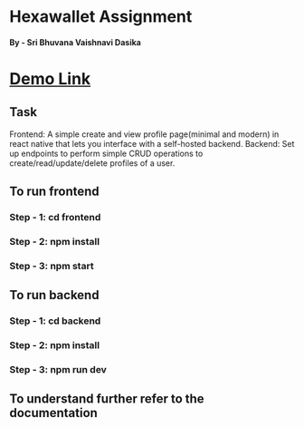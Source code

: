 # Hexawallet Assignment
#### By - Sri Bhuvana Vaishnavi Dasika
# [Demo Link](https://www.youtube.com/watch?v=UJHMVexyD5k)
## Task
Frontend: A simple create and view profile page(minimal and modern) in react native that lets you interface with a self-hosted backend.
Backend: Set up endpoints to perform simple CRUD operations to create/read/update/delete profiles of a user.

## To run frontend
### Step - 1: cd frontend
### Step - 2: npm install
### Step - 3: npm start

## To run backend
### Step - 1: cd backend
### Step - 2: npm install
### Step - 3: npm run dev

## To understand further refer to the documentation
